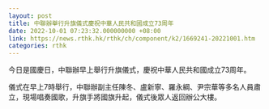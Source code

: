 ```yaml
---
layout: post
title: 中聯辦舉行升旗儀式慶祝中華人民共和國成立73周年
date: 2022-10-01 07:23:32.000000000 +08:00
link: https://news.rthk.hk/rthk/ch/component/k2/1669241-20221001.htm
categories: rthk
---
```


今日是國慶日，中聯辦早上舉行升旗儀式，慶祝中華人民共和國成立73周年。

儀式在早上7時舉行，中聯辦副主任陳冬、盧新寧、羅永綱、尹宗華等多名人員肅立，現場唱奏國歌，升旗手將國旗升起，儀式後眾人返回辦公大樓。
